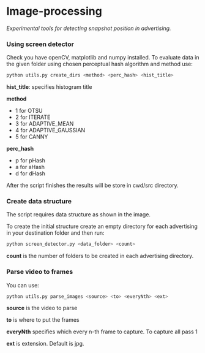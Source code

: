# Image-processing

*Experimental tools for detecting snapshot position in advertising.*

### Using screen detector
Check you have openCV, matplotlib and numpy installed.
To evaluate data in the given folder using chosen perceptual hash
algorithm and method use:
``` python
python utils.py create_dirs <method> <perc_hash> <hist_title>
```
**hist_title**: specifies histogram title

**method**
* 1 for OTSU
* 2 for ITERATE
* 3 for ADAPTIVE_MEAN
* 4 for ADAPTIVE_GAUSSIAN
* 5 for CANNY

**perc_hash**
* p for pHash
* a for aHash
* d for dHash

After the script finishes the results will be store in cwd/src directory.

### Create data structure
The script requires data structure as shown in the image.

To create the initial structure create an empty directory for each advertising in your destination folder and then run:
``` python
python screen_detector.py <data_folder> <count>
```
**count** is the number of folders to be created in each advertising directory.

### Parse video to frames
You can use:
``` python
python utils.py parse_images <source> <to> <everyNth> <ext>
```

**source** is the video to parse

**to** is where to put the frames

**everyNth** specifies which every n-th frame to capture. To capture all pass 1

**ext** is extension. Default is jpg.
